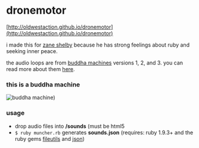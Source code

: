 # dronemotor

[http://oldwestaction.github.io/dronemotor](http://oldwestaction.github.io/dronemotor)

i made this for [zane shelby](http://github.com/zane) because he has strong feelings about ruby and seeking inner peace.

the audio loops are from [buddha machines](http://en.wikipedia.org/wiki/FM3) versions 1, 2, and 3. you can read more about them [here](http://www.fm3buddhamachine.com).

### this is a buddha machine

![buddha machine)](http://www.codingcolor.com/wp-content/uploads/2009/09/buddhamachine-b.gif)

### usage

+ drop audio files into **/sounds** (must be html5 <audio> element compatible: mp3, ogg, or wav)
+ `$ ruby muncher.rb` generates **sounds.json** (requires: ruby 1.9.3+ and the ruby gems [fileutils](http://rubygems.org/gems/fileutils) and [json](http://rubygems.org/gems/json))